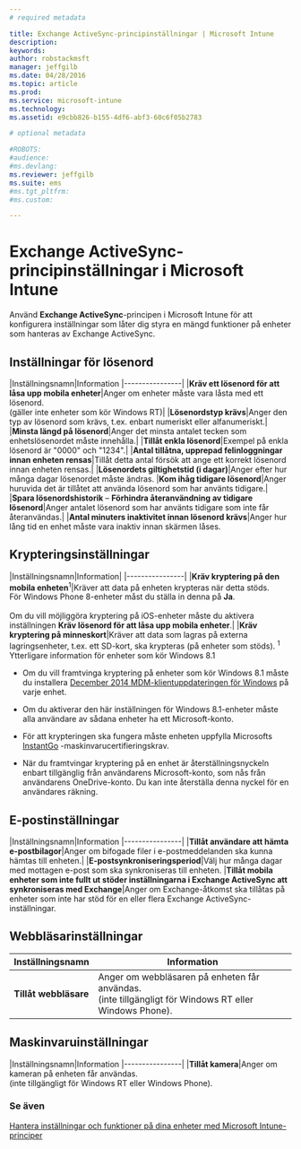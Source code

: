 ```yaml
---
# required metadata

title: Exchange ActiveSync-principinställningar | Microsoft Intune
description:
keywords:
author: robstackmsft
manager: jeffgilb
ms.date: 04/28/2016
ms.topic: article
ms.prod:
ms.service: microsoft-intune
ms.technology:
ms.assetid: e9cbb826-b155-4df6-abf3-60c6f05b2783

# optional metadata

#ROBOTS:
#audience:
#ms.devlang:
ms.reviewer: jeffgilb
ms.suite: ems
#ms.tgt_pltfrm:
#ms.custom:

---
```


# Exchange ActiveSync-principinställningar i Microsoft Intune
Använd **Exchange ActiveSync**-principen i Microsoft Intune för att konfigurera inställningar som låter dig styra en mängd funktioner på enheter som hanteras av Exchange ActiveSync.


## Inställningar för lösenord

|Inställningsnamn|Information
|----------------|
|**Kräv ett lösenord för att låsa upp mobila enheter**|Anger om enheter måste vara låsta med ett lösenord.<br>(gäller inte enheter som kör Windows RT)|
|**Lösenordstyp krävs**|Anger den typ av lösenord som krävs, t.ex. enbart numeriskt eller alfanumeriskt.|
|**Minsta längd på lösenord**|Anger det minsta antalet tecken som enhetslösenordet måste innehålla.|
|**Tillåt enkla lösenord**|Exempel på enkla lösenord är "0000" och "1234".|
|**Antal tillåtna, upprepad felinloggningar innan enheten rensas**|Tillåt detta antal försök att ange ett korrekt lösenord innan enheten rensas.|
|**Lösenordets giltighetstid (i dagar)**|Anger efter hur många dagar lösenordet måste ändras.
|**Kom ihåg tidigare lösenord**|Anger huruvida det är tillåtet att använda lösenord som har använts tidigare.|
|**Spara lösenordshistorik** – **Förhindra återanvändning av tidigare lösenord**|Anger antalet lösenord som har använts tidigare som inte får återanvändas.|
|**Antal minuters inaktivitet innan lösenord krävs**|Anger hur lång tid en enhet måste vara inaktiv innan skärmen låses.

## Krypteringsinställningar

|Inställningsnamn|Information|
|----------------|
|**Kräv kryptering på den mobila enheten**<sup>1</sup>|Kräver att data på enheten krypteras när detta stöds.<br>För Windows Phone 8-enheter måst du ställa in denna på **Ja**.<br /><br />Om du vill möjliggöra kryptering på iOS-enheter måste du aktivera inställningen **Kräv lösenord för att låsa upp mobila enheter**.|
|**Kräv kryptering på minneskort**|Kräver att data som lagras på externa lagringsenheter, t.ex. ett SD-kort, ska krypteras (på enheter som stöds).
<sup>1</sup> Ytterligare information för enheter som kör Windows 8.1

-   Om du vill framtvinga kryptering på enheter som kör Windows 8.1 måste du installera [December 2014 MDM-klientuppdateringen för Windows](http://support.microsoft.com/kb/3013816) på varje enhet.

-   Om du aktiverar den här inställningen för Windows 8.1-enheter måste alla användare av sådana enheter ha ett Microsoft-konto.

-   För att krypteringen ska fungera måste enheten uppfylla Microsofts [InstantGo](http://blogs.windows.com/bloggingwindows/2014/06/19/instantgo-a-better-way-to-sleep/) -maskinvarucertifieringskrav.

-   När du framtvingar kryptering på en enhet är återställningsnyckeln enbart tillgänglig från användarens Microsoft-konto, som nås från användarens OneDrive-konto. Du kan inte återställa denna nyckel för en användares räkning.

## E-postinställningar

|Inställningsnamn|Information
|----------------|
|**Tillåt användare att hämta e-postbilagor**|Anger om bifogade filer i e-postmeddelanden ska kunna hämtas till enheten.|
|**E-postsynkroniseringsperiod**|Välj hur många dagar med mottagen e-post som ska synkroniseras till enheten.
|**Tillåt mobila enheter som inte fullt ut stöder inställningarna i Exchange ActiveSync att synkroniseras med Exchange**|Anger om Exchange-åtkomst ska tillåtas på enheter som inte har stöd för en eller flera Exchange ActiveSync-inställningar.

## Webbläsarinställningar

|Inställningsnamn|Information
|----------------|-
|**Tillåt webbläsare**|Anger om webbläsaren på enheten får användas.<br>(inte tillgängligt för Windows RT eller Windows Phone).

## Maskinvaruinställningar

|Inställningsnamn|Information
|----------------|
|**Tillåt kamera**|Anger om kameran på enheten får användas.<br>(inte tillgängligt för Windows RT eller Windows Phone).



### Se även
[Hantera inställningar och funktioner på dina enheter med Microsoft Intune-principer](manage-settings-and-features-on-your-devices-with-microsoft-intune-policies.md)



<!--HONumber=May16_HO2-->


